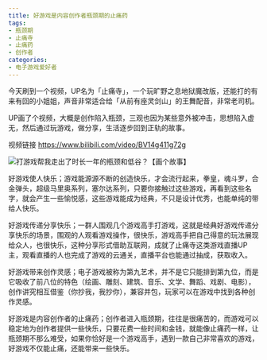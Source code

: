 ```yaml
---
title: 好游戏是内容创作者瓶颈期的止痛药
tags: 
- 瓶颈期
- 止痛寺
- 止痛药
- 创作者
categories:
- 电子游戏爱好者
---
```






今天刷到一个视频，UP名为「止痛寺」，一个玩旷野之息地狱魔改版，还能打的有来有回的小姐姐，声音非常适合给「从前有座灵剑山」的王舞配音，非常老司机。

UP画了个视频，大概是创作陷入瓶颈，三观也因为某些意外被冲击，思想陷入虚无，然后通过玩游戏，做分享，生活逐步回到正轨的故事。

视频链接 https://www.bilibili.com/video/BV14g411g72g

![打游戏帮我走出了时长一年的瓶颈和低谷？【画个故事】](https://cdn.fangyuanxiaozhan.com/assets/1642334477010dGY1mfyW.png)


好游戏使人快乐；游戏能源源不断的创造快乐，才会流行起来，拳皇，魂斗罗，合金弹头，超级马里奥系列，塞尔达系列，只要你接触过这些游戏，再看到这些名字，就会产生一些愉悦感，这些游戏能成为经典，不只是设计优秀，也能单纯的带给人快乐。


好游戏传递分享快乐；一群人围观几个游戏高手打游戏，这就是经典好游戏传递分享快乐的场景，围观的人观看游戏操作，很快乐，游戏高手把自己得意的玩法展现给众人，也很快乐，这种分享形式借助互联网，成就了止痛寺这类游戏直播UP主，观看直播的人也完成了游戏的云通关，直播平台也能通过抽成，获取收入。


好游戏带来创作灵感；电子游戏被称为第九艺术，并不是它只能排到第九位，而是它吸收了前八位的特色（绘画、雕刻、建筑、音乐、文学、舞蹈、戏剧、电影），创作讲究相互借鉴（你抄我，我抄你），兼容并包，玩家可以在游戏中找到各种创作灵感。


好游戏是内容创作者的止痛药；创作者进入瓶颈期，往往是很痛苦的，而游戏可以稳定地为创作者提供一些快乐，只要花费一些时间和金钱，就能像止痛药一样，让瓶颈期不那么难受，如果你恰好是一个游戏高手，遇到一款自己非常喜欢的游戏，好游戏不仅能止痛，还能带来一些快乐。